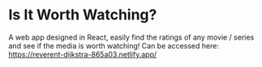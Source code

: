 # Is It Worth Watching?
A web app designed in React, easily find the ratings of any movie / series and see if the media is worth watching! Can be accessed here:
https://reverent-dijkstra-865a03.netlify.app/


